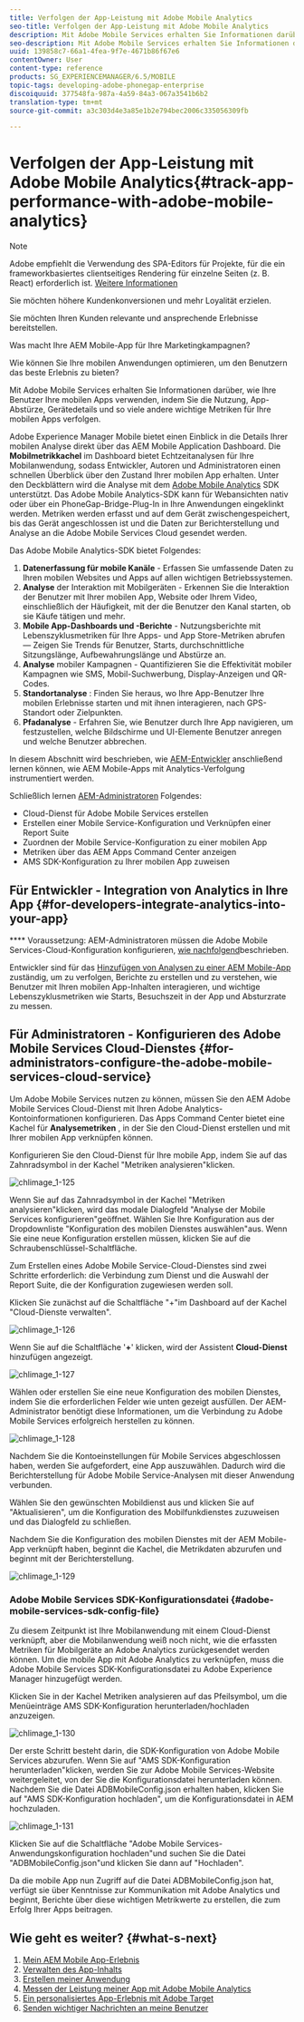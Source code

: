 ```yaml
---
title: Verfolgen der App-Leistung mit Adobe Mobile Analytics
seo-title: Verfolgen der App-Leistung mit Adobe Mobile Analytics
description: Mit Adobe Mobile Services erhalten Sie Informationen darüber, wie Ihre Benutzer Ihre mobilen Apps verwenden, indem Sie die Nutzung, App-Abstürze, Gerätedetails und so viele andere wichtige Metriken für Ihre mobilen Apps verfolgen. Auf dieser Seite erfahren Sie mehr.
seo-description: Mit Adobe Mobile Services erhalten Sie Informationen darüber, wie Ihre Benutzer Ihre mobilen Apps verwenden, indem Sie die Nutzung, App-Abstürze, Gerätedetails und so viele andere wichtige Metriken für Ihre mobilen Apps verfolgen. Auf dieser Seite erfahren Sie mehr.
uuid: 139858c7-66a1-4fea-9f7e-4671b86f67e6
contentOwner: User
content-type: reference
products: SG_EXPERIENCEMANAGER/6.5/MOBILE
topic-tags: developing-adobe-phonegap-enterprise
discoiquuid: 377548fa-987a-4a59-84a3-067a3541b6b2
translation-type: tm+mt
source-git-commit: a3c303d4e3a85e1b2e794bec2006c335056309fb

---
```



# Verfolgen der App-Leistung mit Adobe Mobile Analytics{#track-app-performance-with-adobe-mobile-analytics}

>[!NOTE]
>
>Adobe empfiehlt die Verwendung des SPA-Editors für Projekte, für die ein frameworkbasiertes clientseitiges Rendering für einzelne Seiten (z. B. React) erforderlich ist. [Weitere Informationen](/help/sites-developing/spa-overview.md)

Sie möchten höhere Kundenkonversionen und mehr Loyalität erzielen.

Sie möchten Ihren Kunden relevante und ansprechende Erlebnisse bereitstellen.

Was macht Ihre AEM Mobile-App für Ihre Marketingkampagnen?

Wie können Sie Ihre mobilen Anwendungen optimieren, um den Benutzern das beste Erlebnis zu bieten?

Mit Adobe Mobile Services erhalten Sie Informationen darüber, wie Ihre Benutzer Ihre mobilen Apps verwenden, indem Sie die Nutzung, App-Abstürze, Gerätedetails und so viele andere wichtige Metriken für Ihre mobilen Apps verfolgen.

Adobe Experience Manager Mobile bietet einen Einblick in die Details Ihrer mobilen Analyse direkt über das AEM Mobile Application Dashboard. Die **Mobilmetrikkachel** im Dashboard bietet Echtzeitanalysen für Ihre Mobilanwendung, sodass Entwickler, Autoren und Administratoren einen schnellen Überblick über den Zustand Ihrer mobilen App erhalten. Unter den Deckblättern wird die Analyse mit dem [Adobe Mobile Analytics](https://www.adobe.com/ca/solutions/digital-analytics/mobile-web-apps-analytics.html) SDK unterstützt. Das Adobe Mobile Analytics-SDK kann für Webansichten nativ oder über ein PhoneGap-Bridge-Plug-In in Ihre Anwendungen eingeklinkt werden. Metriken werden erfasst und auf dem Gerät zwischengespeichert, bis das Gerät angeschlossen ist und die Daten zur Berichterstellung und Analyse an die Adobe Mobile Services Cloud gesendet werden.

Das Adobe Mobile Analytics-SDK bietet Folgendes:

1. **Datenerfassung für mobile Kanäle** - Erfassen Sie umfassende Daten zu Ihren mobilen Websites und Apps auf allen wichtigen Betriebssystemen.
1. **Analyse** der Interaktion mit Mobilgeräten - Erkennen Sie die Interaktion der Benutzer mit Ihrer mobilen App, Website oder Ihrem Video, einschließlich der Häufigkeit, mit der die Benutzer den Kanal starten, ob sie Käufe tätigen und mehr.
1. **Mobile App-Dashboards und -Berichte** - Nutzungsberichte mit Lebenszyklusmetriken für Ihre Apps- und App Store-Metriken abrufen — Zeigen Sie Trends für Benutzer, Starts, durchschnittliche Sitzungslänge, Aufbewahrungslänge und Abstürze an.
1. **Analyse** mobiler Kampagnen - Quantifizieren Sie die Effektivität mobiler Kampagnen wie SMS, Mobil-Suchwerbung, Display-Anzeigen und QR-Codes.
1. **Standortanalyse** : Finden Sie heraus, wo Ihre App-Benutzer Ihre mobilen Erlebnisse starten und mit ihnen interagieren, nach GPS-Standort oder Zielpunkten.
1. **Pfadanalyse** - Erfahren Sie, wie Benutzer durch Ihre App navigieren, um festzustellen, welche Bildschirme und UI-Elemente Benutzer anregen und welche Benutzer abbrechen.

In diesem Abschnitt wird beschrieben, wie [AEM-Entwickler](#developers) anschließend lernen können, wie AEM Mobile-Apps mit Analytics-Verfolgung instrumentiert werden.

Schließlich lernen [AEM-Administratoren](#administrators) Folgendes:

* Cloud-Dienst für Adobe Mobile Services erstellen
* Erstellen einer Mobile Service-Konfiguration und Verknüpfen einer Report Suite
* Zuordnen der Mobile Service-Konfiguration zu einer mobilen App
* Metriken über das AEM Apps Command Center anzeigen
* AMS SDK-Konfiguration zu Ihrer mobilen App zuweisen

## Für Entwickler - Integration von Analytics in Ihre App {#for-developers-integrate-analytics-into-your-app}

**** Voraussetzung: AEM-Administratoren müssen die Adobe Mobile Services-Cloud-Konfiguration konfigurieren, [wie nachfolgend](#amscloudserviceconfig)beschrieben.

Entwickler sind für das [Hinzufügen von Analysen zu einer AEM Mobile-App](/help/mobile/phonegap-add-analytics-to-apps.md) zuständig, um zu verfolgen, Berichte zu erstellen und zu verstehen, wie Benutzer mit Ihren mobilen App-Inhalten interagieren, und wichtige Lebenszyklusmetriken wie Starts, Besuchszeit in der App und Absturzrate zu messen.

## Für Administratoren - Konfigurieren des Adobe Mobile Services Cloud-Dienstes {#for-administrators-configure-the-adobe-mobile-services-cloud-service}

Um Adobe Mobile Services nutzen zu können, müssen Sie den AEM Adobe Mobile Services Cloud-Dienst mit Ihren Adobe Analytics-Kontoinformationen konfigurieren. Das Apps Command Center bietet eine Kachel für **Analysemetriken** , in der Sie den Cloud-Dienst erstellen und mit Ihrer mobilen App verknüpfen können.

Konfigurieren Sie den Cloud-Dienst für Ihre mobile App, indem Sie auf das Zahnradsymbol in der Kachel &quot;Metriken analysieren&quot;klicken.

![chlimage_1-125](assets/chlimage_1-125.png)

Wenn Sie auf das Zahnradsymbol in der Kachel &quot;Metriken analysieren&quot;klicken, wird das modale Dialogfeld &quot;Analyse der Mobile Services konfigurieren&quot;geöffnet. Wählen Sie Ihre Konfiguration aus der Dropdownliste &quot;Konfiguration des mobilen Dienstes auswählen&quot;aus. Wenn Sie eine neue Konfiguration erstellen müssen, klicken Sie auf die Schraubenschlüssel-Schaltfläche.

Zum Erstellen eines Adobe Mobile Service-Cloud-Dienstes sind zwei Schritte erforderlich: die Verbindung zum Dienst und die Auswahl der Report Suite, die der Konfiguration zugewiesen werden soll.

Klicken Sie zunächst auf die Schaltfläche &quot;+&quot;im Dashboard auf der Kachel &quot;Cloud-Dienste verwalten&quot;.

![chlimage_1-126](assets/chlimage_1-126.png)

Wenn Sie auf die Schaltfläche &#39;**+**&#39; klicken, wird der Assistent **Cloud-Dienst** hinzufügen angezeigt.

![chlimage_1-127](assets/chlimage_1-127.png)

Wählen oder erstellen Sie eine neue Konfiguration des mobilen Dienstes, indem Sie die erforderlichen Felder wie unten gezeigt ausfüllen. Der AEM-Administrator benötigt diese Informationen, um die Verbindung zu Adobe Mobile Services erfolgreich herstellen zu können.

![chlimage_1-128](assets/chlimage_1-128.png)

Nachdem Sie die Kontoeinstellungen für Mobile Services abgeschlossen haben, werden Sie aufgefordert, eine App auszuwählen. Dadurch wird die Berichterstellung für Adobe Mobile Service-Analysen mit dieser Anwendung verbunden.

Wählen Sie den gewünschten Mobildienst aus und klicken Sie auf &quot;Aktualisieren&quot;, um die Konfiguration des Mobilfunkdienstes zuzuweisen und das Dialogfeld zu schließen.

Nachdem Sie die Konfiguration des mobilen Dienstes mit der AEM Mobile-App verknüpft haben, beginnt die Kachel, die Metrikdaten abzurufen und beginnt mit der Berichterstellung.

![chlimage_1-129](assets/chlimage_1-129.png)

### Adobe Mobile Services SDK-Konfigurationsdatei {#adobe-mobile-services-sdk-config-file}

Zu diesem Zeitpunkt ist Ihre Mobilanwendung mit einem Cloud-Dienst verknüpft, aber die Mobilanwendung weiß noch nicht, wie die erfassten Metriken für Mobilgeräte an Adobe Analytics zurückgesendet werden können. Um die mobile App mit Adobe Analytics zu verknüpfen, muss die Adobe Mobile Services SDK-Konfigurationsdatei zu Adobe Experience Manager hinzugefügt werden.

Klicken Sie in der Kachel Metriken analysieren auf das Pfeilsymbol, um die Menüeinträge AMS SDK-Konfiguration herunterladen/hochladen anzuzeigen.

![chlimage_1-130](assets/chlimage_1-130.png)

Der erste Schritt besteht darin, die SDK-Konfiguration von Adobe Mobile Services abzurufen. Wenn Sie auf &quot;AMS SDK-Konfiguration herunterladen&quot;klicken, werden Sie zur Adobe Mobile Services-Website weitergeleitet, von der Sie die Konfigurationsdatei herunterladen können. Nachdem Sie die Datei ADBMobileConfig.json erhalten haben, klicken Sie auf &quot;AMS SDK-Konfiguration hochladen&quot;, um die Konfigurationsdatei in AEM hochzuladen.

![chlimage_1-131](assets/chlimage_1-131.png)

Klicken Sie auf die Schaltfläche &quot;Adobe Mobile Services-Anwendungskonfiguration hochladen&quot;und suchen Sie die Datei &quot;ADBMobileConfig.json&quot;und klicken Sie dann auf &quot;Hochladen&quot;.

Da die mobile App nun Zugriff auf die Datei ADBMobileConfig.json hat, verfügt sie über Kenntnisse zur Kommunikation mit Adobe Analytics und beginnt, Berichte über diese wichtigen Metrikwerte zu erstellen, die zum Erfolg Ihrer Apps beitragen.

## Wie geht es weiter? {#what-s-next}

1. [Mein AEM Mobile App-Erlebnis](/help/mobile/starting-aem-phonegap-app.md) 
1. [Verwalten des App-Inhalts](/help/mobile/phonegap-manage-app-content.md) 
1. [Erstellen meiner Anwendung](/help/mobile/building-app-mobile-phonegap.md) 
1. [Messen der Leistung meiner App mit Adobe Mobile Analytics](/help/mobile/phonegap-intro-to-app-analytics.md) 
1. [Ein personalisiertes App-Erlebnis mit Adobe Target](/help/mobile/phonegap-aem-mobile-content-personalization.md) 
1. [Senden wichtiger Nachrichten an meine Benutzer](/help/mobile/phonegap-push-notifications.md) 